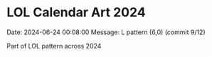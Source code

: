 # LOL Calendar Art 2024

Date: 2024-06-24 00:08:00
Message: L pattern (6,0) (commit 9/12)

Part of LOL pattern across 2024
